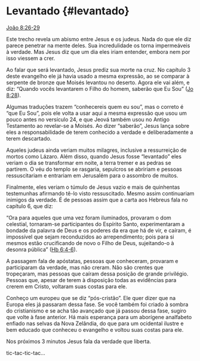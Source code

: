 # Levantado {#levantado}

[João 8:26-29](http://bibliaonline.com.br/acf/jo/8/26-29)

Este trecho revela um abismo entre Jesus e os judeus. Nada do que ele diz parece penetrar na mente deles. Sua incredulidade os torna impermeáveis à verdade. Mas Jesus diz que um dia eles iriam entender, embora nem por isso viessem a crer.

Ao falar que será levantado, Jesus prediz sua morte na cruz. No capítulo 3 deste evangelho ele já havia usado a mesma expressão, ao se comparar à serpente de bronze que Moisés levantou no deserto. Agora ele vai além, e diz: “Quando vocês levantarem o Filho do homem, saberão que Eu Sou” ([Jo 8:28](http://bibliaonline.com.br/acf/jo/8/28)).

Algumas traduções trazem “conhecereis quem eu sou”, mas o correto é “que Eu Sou”, pois ele volta a usar aqui a mesma expressão que usou um pouco antes no versículo 24, e que Jeová também usou no Antigo Testamento ao revelar-se a Moisés. Ao dizer “saberão”, Jesus lança sobre eles a responsabilidade de terem conhecido a verdade e deliberadamente a terem descartado.

Aqueles judeus ainda veriam muitos milagres, inclusive a ressurreição de mortos como Lázaro. Além disso, quando Jesus fosse “levantado” eles veriam o dia se transformar em noite, a terra tremer e as pedras se partirem. O véu do templo se rasgaria, sepulcros se abririam e pessoas ressuscitariam e entrariam em Jerusalém para o assombro de muitos.

Finalmente, eles veriam o túmulo de Jesus vazio e mais de quinhentas testemunhas afirmando tê-lo visto ressuscitado. Mesmo assim continuariam inimigos da verdade. É de pessoas assim que a carta aos Hebreus fala no capítulo 6, que diz:

“Ora para aqueles que uma vez foram iluminados, provaram o dom celestial, tornaram-se participantes do Espírito Santo, experimentaram a bondade da palavra de Deus e os poderes da era que há de vir, e caíram, é impossível que sejam reconduzidos ao arrependimento; pois para si mesmos estão crucificando de novo o Filho de Deus, sujeitando-o à desonra pública” ([Hb 6:4-6](http://bibliaonline.com.br/acf/hb/6/4-6)).

A passagem fala de apóstatas, pessoas que conheceram, provaram e participaram da verdade, mas não creram. Não são crentes que tropeçaram, mas pessoas que caíram dessa posição de grande privilégio. Pessoas que, apesar de terem à disposição todas as evidências para crerem em Cristo, voltaram suas costas para ele.

Conheço um europeu que se diz “pós-cristão”. Ele quer dizer que na Europa eles já passaram dessa fase. Se você também foi criado à sombra do cristianismo e se acha tão avançado que já passou dessa fase, sugiro que volte à fase anterior. Há mais esperança para um aborígene analfabeto enfiado nas selvas da Nova Zelândia, do que para um ocidental ilustre e bem educado que conheceu o evangelho e voltou suas costas para ele.

Nos próximos 3 minutos Jesus fala da verdade que liberta.

tic-tac-tic-tac...